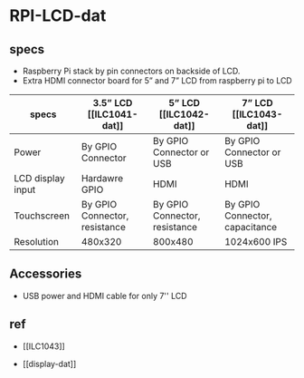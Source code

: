 # RPI-LCD-dat

## specs

- Raspberry Pi stack by pin connectors on backside of LCD.
- Extra HDMI connector board for 5” and 7” LCD from raspberry pi to LCD

| specs             | 3.5” LCD [[ILC1041-dat]]      | 5” LCD [[ILC1042-dat]]        | 7” LCD  [[ILC1043-dat]]                       |
| ----------------- | ----------------------------- | ----------------------------- | ------------------------------ |
| Power             | By GPIO Connector             | By GPIO Connector or USB      | By GPIO Connector or USB       |
| LCD display input | Hardawre GPIO                 | HDMI                          | HDMI                           |
| Touchscreen       | By GPIO Connector, resistance | By GPIO Connector, resistance | By GPIO Connector, capacitance |
| Resolution        | 480x320                       | 800x480                       | 1024x600 IPS                   |




## Accessories 

- USB power and HDMI cable for only 7'' LCD


## ref 

- [[ILC1043]]

- [[display-dat]]